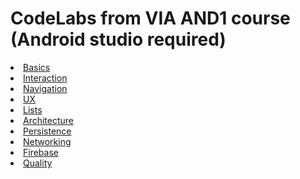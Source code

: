 # CodeLabs from VIA AND1 course (Android studio required)

<li><a href="/codelabs/AND1/basics/#0" target="_blank">Basics</a></li>
<li><a href="/codelabs/AND1/interaction/#0" target="_blank">Interaction</a></li>
<li><a href="/codelabs/AND1/navigation/#0" target="_blank">Navigation</a></li>
<li><a href="/codelabs/AND1/ux/#0" target="_blank">UX</a></li>
<li><a href="/codelabs/AND1/lists/#0" target="_blank">Lists</a></li>
<li><a href="/codelabs/AND1/architecture/#0" target="_blank">Architecture</a></li>
<li><a href="/codelabs/AND1/persistence/#0" target="_blank">Persistence</a></li>
<li><a href="/codelabs/AND1/networking/#0" target="_blank">Networking</a></li>
<li><a href="/codelabs/AND1/firebase/#0" target="_blank">Firebase</a></li>
<li><a href="/codelabs/AND1/quality/#0" target="_blank">Quality</a></li>
